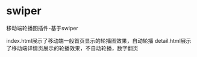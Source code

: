 # swiper
移动端轮播图插件-基于swiper

index.html展示了移动端一般首页显示的轮播图效果，自动轮播
detail.html展示了移动端详情页展示的轮播效果，不自动轮播，数字翻页
